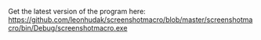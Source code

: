 Get the latest version of the program here: https://github.com/leonhudak/screenshotmacro/blob/master/screenshotmacro/bin/Debug/screenshotmacro.exe
